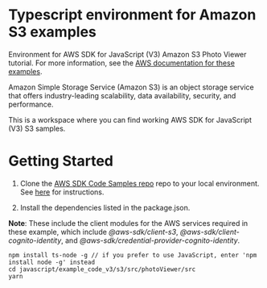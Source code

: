 # Typescript environment for Amazon S3 examples
Environment for AWS SDK for JavaScript (V3) Amazon S3 Photo Viewer tutorial. For more information, see the [AWS documentation for these examples](https://docs.aws.amazon.com/sdk-for-javascript/v3/developer-guide/s3-example-photos-view.html).

Amazon Simple Storage Service (Amazon S3) is an object storage service that offers industry-leading scalability, data availability, security, and performance.

This is a workspace where you can find working AWS SDK for JavaScript (V3) S3 samples. 

# Getting Started

1. Clone the [AWS SDK Code Samples repo](https://github.com/awsdocs/aws-doc-sdk-examples) repo to your local environment. See [here](https://docs.github.com/en/github/creating-cloning-and-archiving-repositories/cloning-a-repository) for instructions.

1. Install the dependencies listed in the package.json.

**Note**: These include the client modules for the AWS services required in these example, 
which include *@aws-sdk/client-s3*, *@aws-sdk/client-cognito-identity*, and 
*@aws-sdk/credential-provider-cognito-identity*.
```
npm install ts-node -g // if you prefer to use JavaScript, enter 'npm install node -g' instead
cd javascript/example_code_v3/s3/src/photoViewer/src
yarn
```
